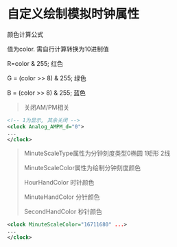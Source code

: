 # 自定义绘制模拟时钟属性

颜色计算公式

值为color. 需自行计算转换为10进制值

R=color & 255; 红色

G = (color >> 8) & 255; 绿色

B = (color >> 8) & 255; 蓝色

> 关闭AM/PM相关

```xml
<!-- 1为显示, 其余关闭 -->
<clock Analog_AMPM_d="0">
...
</clock>
```

> MinuteScaleType属性为分钟刻度类型0椭圆 1矩形 2线
>
> MinuteScaleColor属性为绘制分钟刻度颜色
>
> HourHandColor 时针颜色
>
> MinuteHandColor 分针颜色
>
> SecondHandColor 秒针颜色

```xml
<clock MinuteScaleColor="16711680" ...>
...
</clock>
```



